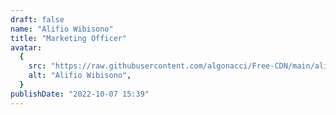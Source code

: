 ```yaml
---
draft: false
name: "Alifio Wibisono"
title: "Marketing Officer"
avatar:
  {
    src: "https://raw.githubusercontent.com/algonacci/Free-CDN/main/alifio.png",
    alt: "Alifio Wibisono",
  }
publishDate: "2022-10-07 15:39"
---
```

